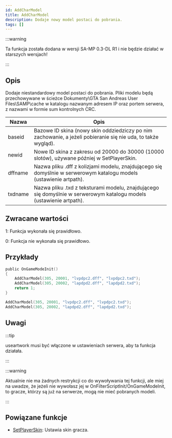 ```yaml
---
id: AddCharModel
title: AddCharModel
description: Dodaje nowy model postaci do pobrania.
tags: []
---
```


:::warning

Ta funkcja została dodana w wersji SA-MP 0.3-DL R1 i nie będzie działać w starszych wersjach!

:::

## Opis

Dodaje niestandardowy model postaci do pobrania. Pliki modelu będą przechowywane w ścieżce Dokumenty\GTA San Andreas User Files\SAMP\cache w katalogu nazwanym adresem IP oraz portem serwera, z nazwami w formie sum kontrolnych CRC.

| Nazwa   | Opis                                                                                                                |
| ------- | ------------------------------------------------------------------------------------------------------------------- |
| baseid  | Bazowe ID skina (nowy skin oddziedziczy po nim zachowanie, a jeżeli pobieranie się nie uda, to także wygląd).       |
| newid   | Nowe ID skina z zakresu od 20000 do 30000 (10000 slotów), używane później w SetPlayerSkin.                          |
| dffname | Nazwa pliku .dff z kolizjami modelu, znajdującego się domyślnie w serwerowym katalogu models (ustawienie artpath).  |
| txdname | Nazwa pliku .txd z teksturami modelu, znajdującego się domyślnie w serwerowym katalogu models (ustawienie artpath). |

## Zwracane wartości

1: Funkcja wykonała się prawidłowo.

0: Funkcja nie wykonała się prawidłowo.

## Przykłady

```c
public OnGameModeInit()
{
    AddCharModel(305, 20001, "lvpdpc2.dff", "lvpdpc2.txd");
    AddCharModel(305, 20002, "lapdpd2.dff", "lapdpd2.txd");
    return 1;
}
```

```c
AddCharModel(305, 20001, "lvpdpc2.dff", "lvpdpc2.txd");
AddCharModel(305, 20002, "lapdpd2.dff", "lapdpd2.txd");
```

## Uwagi

:::tip

useartwork musi być włączone w ustawieniach serwera, aby ta funkcja działała.

:::

:::warning

Aktualnie nie ma żadnych restrykcji co do wywoływania tej funkcji, ale miej na uwadze, że jeżeli nie wywołasz jej w OnFilterScriptInit/OnGameModeInit, to gracze, którzy są już na serwerze, mogą nie mieć pobranych modeli.

:::

## Powiązane funkcje

- [SetPlayerSkin](SetPlayerSkin.md): Ustawia skin gracza.
